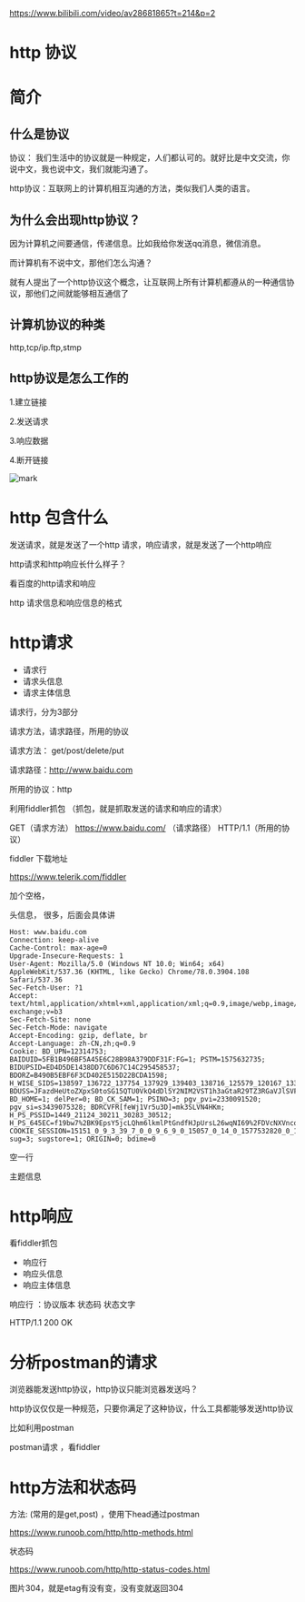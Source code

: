 https://www.bilibili.com/video/av28681865?t=214&p=2
# http 协议

# 简介

## 什么是协议

协议： 我们生活中的协议就是一种规定，人们都认可的。就好比是中文交流，你说中文，我也说中文，我们就能沟通了。

http协议：互联网上的计算机相互沟通的方法，类似我们人类的语言。

## 为什么会出现http协议？

因为计算机之间要通信，传递信息。比如我给你发送qq消息，微信消息。

而计算机有不说中文，那他们怎么沟通？

就有人提出了一个http协议这个概念，让互联网上所有计算机都遵从的一种通信协议，那他们之间就能够相互通信了

## 计算机协议的种类

http,tcp/ip.ftp,stmp

## http协议是怎么工作的

1.建立链接	

2.发送请求

3.响应数据

4.断开链接

![mark](http://cdn.cs1024.com/images/20191228/j0i2m92hON2h.png?imageslim)

# http 包含什么

发送请求，就是发送了一个http 请求，响应请求，就是发送了一个http响应

http请求和http响应长什么样子？

看百度的http请求和响应



http 请求信息和响应信息的格式

# http请求

- 请求行
- 请求头信息
- 请求主体信息



请求行，分为3部分

请求方法，请求路径，所用的协议



请求方法： get/post/delete/put

请求路径：http://www.baidu.com

所用的协议：http

利用fiddler抓包 （抓包，就是抓取发送的请求和响应的请求）

GET（请求方法）  https://www.baidu.com/ （请求路径）    HTTP/1.1（所用的协议）

fiddler 下载地址

https://www.telerik.com/fiddler



加个空格，

头信息， 很多，后面会具体讲

```http
Host: www.baidu.com
Connection: keep-alive
Cache-Control: max-age=0
Upgrade-Insecure-Requests: 1
User-Agent: Mozilla/5.0 (Windows NT 10.0; Win64; x64) AppleWebKit/537.36 (KHTML, like Gecko) Chrome/78.0.3904.108 Safari/537.36
Sec-Fetch-User: ?1
Accept: text/html,application/xhtml+xml,application/xml;q=0.9,image/webp,image/apng,*/*;q=0.8,application/signed-exchange;v=b3
Sec-Fetch-Site: none
Sec-Fetch-Mode: navigate
Accept-Encoding: gzip, deflate, br
Accept-Language: zh-CN,zh;q=0.9
Cookie: BD_UPN=12314753; BAIDUID=5FB1B496BF5A45E6C28B98A379DDF31F:FG=1; PSTM=1575632735; BIDUPSID=ED4D5DE1438DD7C6D67C14C295458537; BDORZ=B490B5EBF6F3CD402E515D22BCDA1598; H_WISE_SIDS=138597_136722_137754_137929_139403_138716_125579_120167_133995_138878_137985_137690_131246_132551_137746_118895_118868_118845_118835_118796_136687_107314_138883_136430_122035_136863_138146_138114_139176_139592_136194_125086_137105_139275_139398_133847_137735_138343_137468_138564_131424_138010_137960_139246_137782_136413_110085_138554_139458_127969_139161_138838_139512_139409_128196_138313_137187_136635_138426_139159_138943_139676_139222; BDUSS=JFazdHeUtoZXpxS0toSG15QTU0VkQ4dDl5Y2NIM2VST1h3aGtaR29TZ3RGaVJlSVFBQUFBJCQAAAAAAAAAAAEAAADHSmDQd3owMTA3NjY2AAAAAAAAAAAAAAAAAAAAAAAAAAAAAAAAAAAAAAAAAAAAAAAAAAAAAAAAAAAAAAAAAAAAAAAAAC2J~F0tifxdNH; BD_HOME=1; delPer=0; BD_CK_SAM=1; PSINO=3; pgv_pvi=2330091520; pgv_si=s3439075328; BDRCVFR[feWj1Vr5u3D]=mk3SLVN4HKm; H_PS_PSSID=1449_21124_30211_30283_30512; H_PS_645EC=f19bw7%2BK9EpsY5jcLQhm6lkmlPtGndfHJpUrsL26wqNI69%2FDVcNXVnco3dvXqJ4jkMEY; COOKIE_SESSION=15151_0_9_3_39_7_0_0_9_6_9_0_15057_0_14_0_1577532820_0_1577532806%7C9%2310051_738_1577438443%7C9; sug=3; sugstore=1; ORIGIN=0; bdime=0
```



空一行

主题信息



# http响应

看fiddler抓包

- 响应行
- 响应头信息
- 响应主体信息





响应行 ：协议版本 状态码 状态文字

HTTP/1.1 200 OK



# 分析postman的请求



浏览器能发送http协议，http协议只能浏览器发送吗？

http协议仅仅是一种规范，只要你满足了这种协议，什么工具都能够发送http协议



比如利用postman





postman请求 ，看fiddler 



# http方法和状态码

方法: (常用的是get,post) ，使用下head通过postman

https://www.runoob.com/http/http-methods.html

状态码

https://www.runoob.com/http/http-status-codes.html



图片304，就是etag有没有变，没有变就返回304















